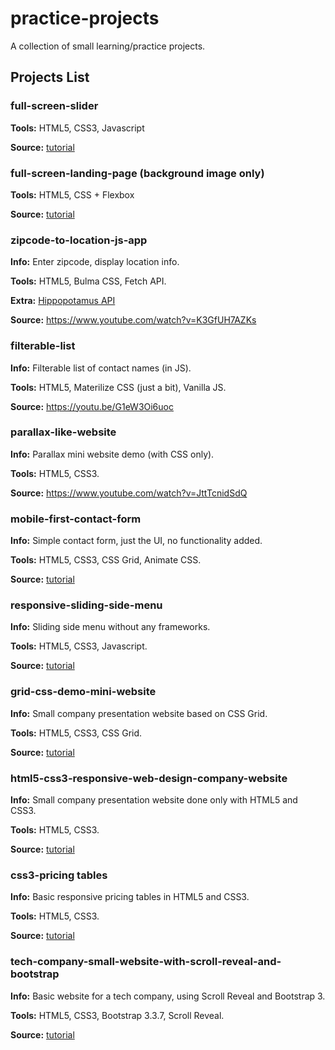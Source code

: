 # practice-projects
A collection of small learning/practice projects.

## Projects List

### **full-screen-slider**

**Tools:** HTML5, CSS3, Javascript

**Source:** [tutorial](https://www.youtube.com/watch?v=7ZO2RTMNSAY)

### **full-screen-landing-page (background image only)**

**Tools:** HTML5, CSS + Flexbox

**Source:** [tutorial](https://youtu.be/hVdTQWASliE)

### **zipcode-to-location-js-app**

**Info:** Enter zipcode, display location info.

**Tools:** HTML5, Bulma CSS, Fetch API.

**Extra:** [Hippopotamus API](http://www.zippopotam.us/)

**Source:** https://www.youtube.com/watch?v=K3GfUH7AZKs

### **filterable-list**

**Info:** Filterable list of contact names (in JS).

**Tools:** HTML5, Materilize CSS (just a bit), Vanilla JS.

**Source:** https://youtu.be/G1eW3Oi6uoc

### **parallax-like-website**

**Info:** Parallax mini website demo (with CSS only).

**Tools:** HTML5, CSS3.

**Source:** https://www.youtube.com/watch?v=JttTcnidSdQ

### **mobile-first-contact-form**

**Info:** Simple contact form, just the UI, no functionality added.

**Tools:** HTML5, CSS3, CSS Grid, Animate CSS.

**Source:** [tutorial](https://youtu.be/Sb5qOa3R4hY)

### **responsive-sliding-side-menu**

**Info:** Sliding side menu without any frameworks.

**Tools:** HTML5, CSS3, Javascript.

**Source:** [tutorial](https://youtu.be/wpGNFGqNfdU)

### **grid-css-demo-mini-website**

**Info:** Small company presentation website based on CSS Grid.

**Tools:** HTML5, CSS3, CSS Grid.

**Source:** [tutorial](https://youtu.be/M3qBpPw77qo)

### **html5-css3-responsive-web-design-company-website**

**Info:** Small company presentation website done only with HTML5 and CSS3.

**Tools:** HTML5, CSS3.

**Source:** [tutorial](https://youtu.be/jV8B24rSN5o)

### **css3-pricing tables**

**Info:** Basic responsive pricing tables in HTML5 and CSS3.

**Tools:** HTML5, CSS3.

**Source:** [tutorial](https://www.youtube.com/watch?v=7rJ5rhdVvOo)

### **tech-company-small-website-with-scroll-reveal-and-bootstrap**

**Info:** Basic website for a tech company, using Scroll Reveal and Bootstrap 3.

**Tools:** HTML5, CSS3, Bootstrap 3.3.7, Scroll Reveal.

**Source:** [tutorial](https://www.youtube.com/watch?v=ePgnR4gHIi4)

